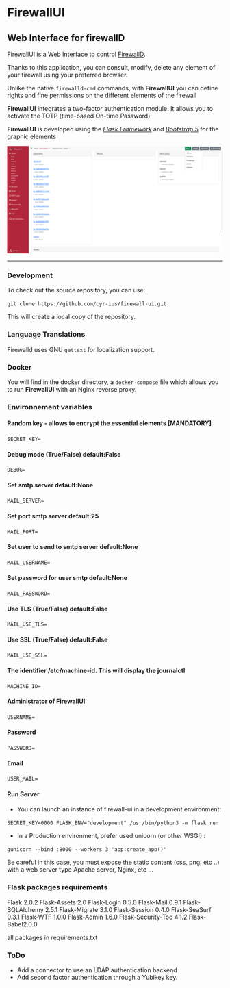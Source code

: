 
# FirewallUI

## Web Interface for firewallD

FirewallUI is a Web Interface to control [FirewallD](https://firewalld.org/).

Thanks to this application, you can consult, modify, delete any element of your firewall using your preferred browser.

Unlike the native `firewalld-cmd` commands, with **FirewallUI** you can define rights and fine permissions on the different elements of the firewall

**FirewallUI** integrates a two-factor authentication module. It allows you to activate the TOTP (time-based On-time Password)

**FirewallUI** is developed using the [*Flask Framework*](https://flask.palletsprojects.com) and [*Bootstrap 5*](https://getbootstrap.com/) for the graphic elements

![Screenshot!](https://github.com/cyr-ius/firewall-ui/blob/master/screenshot.png "Dashboard")

----------------

### Development

To check out the source repository, you can use:

  `git clone https://github.com/cyr-ius/firewall-ui.git`

This will create a local copy of the repository.

### Language Translations

Firewalld uses GNU `gettext` for localization support.

### Docker

You will find in the docker directory, a `docker-compose` file which allows you to run **FirewallUI** with an Nginx reverse proxy.

### Environnement variables

#### Random key - allows to encrypt the essential elements [MANDATORY]

`SECRET_KEY=`

#### Debug mode (True/False) default:False

`DEBUG=`

#### Set smtp server default:None

`MAIL_SERVER=`

#### Set port smtp server default:25

`MAIL_PORT=`

#### Set user to send to smtp server default:None

`MAIL_USERNAME=`

#### Set password for user smtp default:None

`MAIL_PASSWORD=`

#### Use TLS (True/False) default:False

`MAIL_USE_TLS=`

#### Use SSL (True/False) default:False

`MAIL_USE_SSL=`

#### The identifier /etc/machine-id. This will display the journalctl

`MACHINE_ID=`

#### Administrator of FirewallUI

`USERNAME=`

#### Password

`PASSWORD=`

#### Email

`USER_MAIL=`

#### Run Server

* You can launch an instance of firewall-ui in a development environment:

`SECRET_KEY=0000 FLASK_ENV="development" /usr/bin/python3 -m flask run`

* In a Production environment, prefer used unicorn (or other WSGI) :

`gunicorn --bind :8000 --workers 3 'app:create_app()'`

Be careful in this case, you must expose the static content (css, png, etc ..) with a web server type Apache server, Nginx, etc ...

### Flask packages requirements

Flask 2.0.2
Flask-Assets 2.0
Flask-Login 0.5.0
Flask-Mail 0.9.1
Flask-SQLAlchemy 2.5.1
Flask-Migrate 3.1.0
Flask-Session 0.4.0
Flask-SeaSurf 0.3.1
Flask-WTF 1.0.0
Flask-Admin 1.6.0
Flask-Security-Too 4.1.2
Flask-Babel2.0.0

all packages in requirements.txt

### ToDo

* Add a connector to use an LDAP authentication backend
* Add second factor authentication through a Yubikey key.
